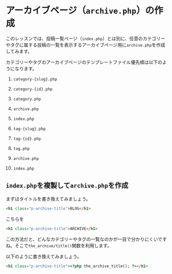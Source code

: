 # アーカイブページ（`archive.php`）の作成
このレッスンでは、投稿一覧ページ（`index.php`）とは別に、任意のカテゴリーやタグに属する投稿の一覧を表示するアーカイブページ用に`archive.php`を作成してみます。

カテゴリーやタグのアーカイブページのテンプレートファイル優先順は以下のようになります。

1. `category-{slug}.php`
1. `category-{id}.php`
1. `category.php`
1. `archive.php`
1. `index.php`

1. `tag-{slug}.php`
1. `tag-{id}.php`
1. `tag.php`
1. `archive.php`
1. `index.php`

## `index.php`を複製して`archive.php`を作成
まずはタイトルを書き換えてみましょう。

```html
<h1 class="p-archive-title">BLOG</h1>
```

こちらを

```html
<h1 class="p-archive-title">ARCHIVE</h1>
```

この方法だと、どんなカテゴリーやタグの一覧なのかが一目で分かりにくいですね。そこで`the_archive/title()`関数を利用します。

以下のように書き換えてみましょう。

```html
<h1 class="p-archive-title"><?php the_archive_title(); ?></h1>
```